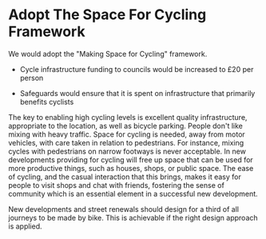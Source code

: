 Adopt The Space For Cycling Framework
=====================================

We would adopt the "Making Space for Cycling" framework.  

* Cycle infrastructure funding to councils would be increased to £20 
    per person 
 
* Safeguards would ensure that it is spent on infrastructure that 
    primarily benefits cyclists
    
The key to enabling high cycling levels is excellent quality 
infrastructure, appropriate to the location, as well as bicycle parking.
People don't like mixing with heavy traffic. Space for cycling is 
needed, away from motor vehicles, with care taken in relation to 
pedestrians. For instance, mixing cycles with pedestrians on narrow 
footways is never acceptable. In new developments providing for cycling 
will free up space that can be used for more productive things, such as 
houses, shops, or public space. The ease of cycling, and the casual 
interaction that this brings, makes it easy for people to visit shops 
and chat with friends, fostering the sense of community which is an 
essential element in a successful new development.

New developments and street renewals should design for a third of all 
journeys to be made by bike. This is achievable if the right design 
approach is applied. 